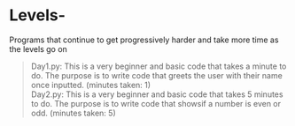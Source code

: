 # Levels-
Programs that continue to get progressively harder and take more time as the levels go on

>  Day1.py: This is a very beginner and basic code that takes a minute to do. The purpose is to write code that greets the user with their name once inputted. (minutes taken: 1) <br />
>  Day2.py: This is a very beginner and basic code that takes 5 minutes to do. The purpose is to write code that showsif a number is even or odd. (minutes taken: 5)

